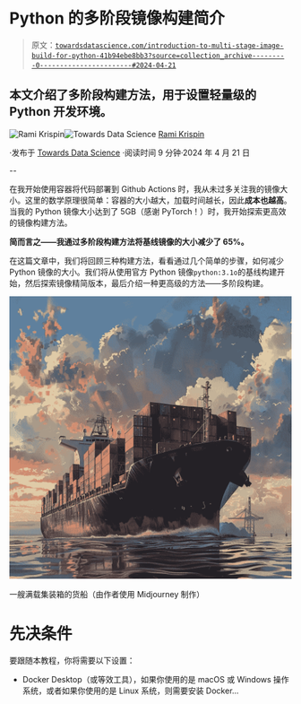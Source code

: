 # Python 的多阶段镜像构建简介

> 原文：[`towardsdatascience.com/introduction-to-multi-stage-image-build-for-python-41b94ebe8bb3?source=collection_archive---------0-----------------------#2024-04-21`](https://towardsdatascience.com/introduction-to-multi-stage-image-build-for-python-41b94ebe8bb3?source=collection_archive---------0-----------------------#2024-04-21)

## 本文介绍了多阶段构建方法，用于设置轻量级的 Python 开发环境。

[](https://medium.com/@rami.krispin?source=post_page---byline--41b94ebe8bb3--------------------------------)![Rami Krispin](https://medium.com/@rami.krispin?source=post_page---byline--41b94ebe8bb3--------------------------------)[](https://towardsdatascience.com/?source=post_page---byline--41b94ebe8bb3--------------------------------)![Towards Data Science](https://towardsdatascience.com/?source=post_page---byline--41b94ebe8bb3--------------------------------) [Rami Krispin](https://medium.com/@rami.krispin?source=post_page---byline--41b94ebe8bb3--------------------------------)

·发布于 [Towards Data Science](https://towardsdatascience.com/?source=post_page---byline--41b94ebe8bb3--------------------------------) ·阅读时间 9 分钟·2024 年 4 月 21 日

--

在我开始使用容器将代码部署到 Github Actions 时，我从未过多关注我的镜像大小。这里的数学原理很简单：容器的大小越大，加载时间越长，因此**成本也越高**。当我的 Python 镜像大小达到了 5GB（感谢 PyTorch！）时，我开始探索更高效的镜像构建方法。

**简而言之——我通过多阶段构建方法将基线镜像的大小减少了 65%。**

在这篇文章中，我们将回顾三种构建方法，看看通过几个简单的步骤，如何减少 Python 镜像的大小。我们将从使用官方 Python 镜像`python:3.1o`的基线构建开始，然后探索镜像精简版本，最后介绍一种更高级的方法——多阶段构建。

![](img/e14512b77e9e196a3d0a100b457d8484.png)

一艘满载集装箱的货船（由作者使用 Midjourney 制作）

# 先决条件

要跟随本教程，你将需要以下设置：

+   Docker Desktop（或等效工具），如果你使用的是 macOS 或 Windows 操作系统，或者如果你使用的是 Linux 系统，则需要安装 Docker...
